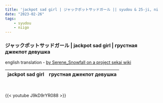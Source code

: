 ```yaml
---
title: 'jackpot sad girl | ジャックポットサッドガール || syudou & 25-ji, nightcord de'
date: "2023-02-26"
tags:
    - syudou
    - niigo
---
```


### ジャックポットサッドガール | jackpot sad girl | грустная джекпот девушка

english translation - [by Serene_Snowfall on a project sekai wiki](https://projectsekai.fandom.com/wiki/Jackpot_Sad_Girl)

jackpot sad girl | грустная джекпот девушка
--|--

<br>

{{< youtube J9kD9rYR088 >}}